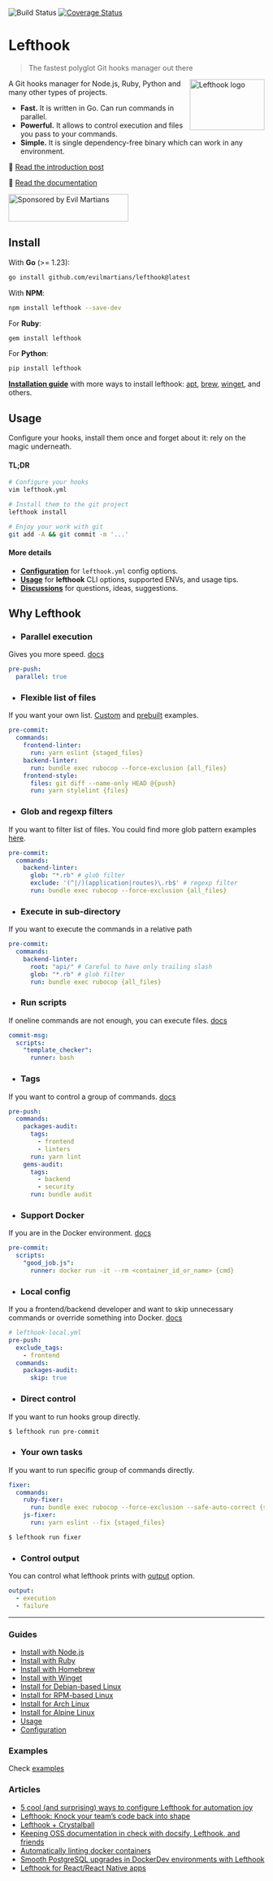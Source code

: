 ![Build Status](https://github.com/evilmartians/lefthook/actions/workflows/test.yml/badge.svg?branch=master)
[![Coverage Status](https://coveralls.io/repos/github/evilmartians/lefthook/badge.svg?branch=master)](https://coveralls.io/github/evilmartians/lefthook?branch=master)

# Lefthook

> The fastest polyglot Git hooks manager out there

<img align="right" width="147" height="100" title="Lefthook logo"
     src="./logo_sign.svg">


A Git hooks manager for Node.js, Ruby, Python and many other types of projects.

* **Fast.** It is written in Go. Can run commands in parallel.
* **Powerful.** It allows to control execution and files you pass to your commands.
* **Simple.** It is single dependency-free binary which can work in any environment.

📖 [Read the introduction post](https://evilmartians.com/chronicles/lefthook-knock-your-teams-code-back-into-shape?utm_source=lefthook)

📖 [Read the documentation][documentation]

<a href="https://evilmartians.com/?utm_source=lefthook">
<img src="https://evilmartians.com/badges/sponsored-by-evil-martians.svg" alt="Sponsored by Evil Martians" width="236" height="54"></a>

## Install

With **Go** (>= 1.23):

```bash
go install github.com/evilmartians/lefthook@latest
```

With **NPM**:

```bash
npm install lefthook --save-dev
```

For **Ruby**:

```bash
gem install lefthook
```

For **Python**:

```bash
pip install lefthook
```

**[Installation guide][installation]** with more ways to install lefthook: [apt][install-apt], [brew][install-brew], [winget][install-winget], and others.

## Usage

Configure your hooks, install them once and forget about it: rely on the magic underneath.

#### TL;DR

```bash
# Configure your hooks
vim lefthook.yml

# Install them to the git project
lefthook install

# Enjoy your work with git
git add -A && git commit -m '...'
```

#### More details

- [**Configuration**][configuration] for `lefthook.yml` config options.
- [**Usage**][usage] for **lefthook** CLI options, supported ENVs, and usage tips.
- [**Discussions**][discussion] for questions, ideas, suggestions.
<!-- - [**Wiki**](https://github.com/evilmartians/lefthook/wiki) for guides, examples, and benchmarks. -->

## Why Lefthook

* ### **Parallel execution**
Gives you more speed. [docs][config-parallel]

```yml
pre-push:
  parallel: true
```

* ### **Flexible list of files**
If you want your own list. [Custom][config-files] and [prebuilt][config-run] examples.

```yml
pre-commit:
  commands:
    frontend-linter:
      run: yarn eslint {staged_files}
    backend-linter:
      run: bundle exec rubocop --force-exclusion {all_files}
    frontend-style:
      files: git diff --name-only HEAD @{push}
      run: yarn stylelint {files}
```

* ### **Glob and regexp filters**
If you want to filter list of files. You could find more glob pattern examples [here](https://github.com/gobwas/glob#example).

```yml
pre-commit:
  commands:
    backend-linter:
      glob: "*.rb" # glob filter
      exclude: '(^|/)(application|routes)\.rb$' # regexp filter
      run: bundle exec rubocop --force-exclusion {all_files}
```

* ### **Execute in sub-directory**
If you want to execute the commands in a relative path

```yml
pre-commit:
  commands:
    backend-linter:
      root: "api/" # Careful to have only trailing slash
      glob: "*.rb" # glob filter
      run: bundle exec rubocop {all_files}
```

* ### **Run scripts**

If oneline commands are not enough, you can execute files. [docs][config-scripts]

```yml
commit-msg:
  scripts:
    "template_checker":
      runner: bash
```

* ### **Tags**
If you want to control a group of commands. [docs][config-tags]

```yml
pre-push:
  commands:
    packages-audit:
      tags:
        - frontend
        - linters
      run: yarn lint
    gems-audit:
      tags:
        - backend
        - security
      run: bundle audit
```

* ### **Support Docker**

If you are in the Docker environment. [docs][config-run]

```yml
pre-commit:
  scripts:
    "good_job.js":
      runner: docker run -it --rm <container_id_or_name> {cmd}
```

* ### **Local config**

If you a frontend/backend developer and want to skip unnecessary commands or override something into Docker. [docs][usage-local-config]

```yml
# lefthook-local.yml
pre-push:
  exclude_tags:
    - frontend
  commands:
    packages-audit:
      skip: true
```

* ### **Direct control**

If you want to run hooks group directly.

```bash
$ lefthook run pre-commit
```

* ### **Your own tasks**

If you want to run specific group of commands directly.

```yml
fixer:
  commands:
    ruby-fixer:
      run: bundle exec rubocop --force-exclusion --safe-auto-correct {staged_files}
    js-fixer:
      run: yarn eslint --fix {staged_files}
```
```bash
$ lefthook run fixer
```

* ### **Control output**

You can control what lefthook prints with [output][config-output] option.

```yml
output:
  - execution
  - failure
```

----

### Guides

* [Install with Node.js][install-node]
* [Install with Ruby][install-ruby]
* [Install with Homebrew][install-brew]
* [Install with Winget][install-winget]
* [Install for Debian-based Linux][install-apt]
* [Install for RPM-based Linux][install-rpm]
* [Install for Arch Linux][install-arch]
* [Install for Alpine Linux][install-alpine]
* [Usage][usage]
* [Configuration][configuration]
<!-- * [Troubleshooting](https://github.com/evilmartians/lefthook/wiki/Troubleshooting) -->

<!-- ### Migrate from -->
<!-- * [Husky](https://github.com/evilmartians/lefthook/wiki/Migration-from-husky) -->
<!-- * [Husky and lint-staged](https://github.com/evilmartians/lefthook/wiki/Migration-from-husky-with-lint-staged) -->
<!-- * [Overcommit](https://github.com/evilmartians/lefthook/wiki/Migration-from-overcommit) -->

### Examples

Check [examples][examples]

<!-- ### Benchmarks -->
<!-- * [vs Overcommit](https://github.com/evilmartians/lefthook/wiki/Benchmark-lefthook-vs-overcommit) -->
<!-- * [vs pre-commit](https://github.com/evilmartians/lefthook/wiki/Benchmark-lefthook-vs-pre-commit) -->

<!-- ### Comparison list -->
<!-- * [vs Overcommit, Husky, pre-commit](https://github.com/evilmartians/lefthook/wiki/Comparison-with-other-solutions) -->

### Articles
* [5 cool (and surprising) ways to configure Lefthook for automation joy](https://evilmartians.com/chronicles/5-cool-and-surprising-ways-to-configure-lefthook-for-automation-joy?utm_source=lefthook)
* [Lefthook: Knock your team’s code back into shape](https://evilmartians.com/chronicles/lefthook-knock-your-teams-code-back-into-shape?utm_source=lefthook)
* [Lefthook + Crystalball](https://evilmartians.com/chronicles/lefthook-crystalball-and-git-magic?utm_source=lefthook)
* [Keeping OSS documentation in check with docsify, Lefthook, and friends](https://evilmartians.com/chronicles/keeping-oss-documentation-in-check-with-docsify-lefthook-and-friends?utm_source=lefthook)
* [Automatically linting docker containers](https://dev.to/nitzano/linting-docker-containers-2lo6?utm_source=lefthook)
* [Smooth PostgreSQL upgrades in DockerDev environments with Lefthook](https://dev.to/palkan_tula/smooth-postgresql-upgrades-in-dockerdev-environments-with-lefthook-203k?utm_source=lefthook)
* [Lefthook for React/React Native apps](https://blog.logrocket.com/deep-dive-into-lefthook-react-native?utm_source=lefthook)


[documentation]: https://evilmartians.github.io/lefthook/
[configuration]: https://evilmartians.github.io/lefthook/configuration/index.html
[examples]: https://evilmartians.github.io/lefthook/examples/index.html
[installation]: https://evilmartians.github.io/lefthook/installation/
[usage]: https://evilmartians.github.io/lefthook/usage/index.html
[discussion]: https://github.com/evilmartians/lefthook/discussions
[install-apt]: https://evilmartians.github.io/lefthook/installation/deb.html
[install-ruby]: https://evilmartians.github.io/lefthook/installation/ruby.html
[install-node]: https://evilmartians.github.io/lefthook/installation/node.html
[install-brew]: https://evilmartians.github.io/lefthook/installation/homebrew.html
[install-winget]: https://evilmartians.github.io/lefthook/installation/winget.html
[install-rpm]: https://evilmartians.github.io/lefthook/installation/rpm.html
[install-arch]: https://evilmartians.github.io/lefthook/installation/arch.html
[install-alpine]: https://evilmartians.github.io/lefthook/installation/alpine.html
[config-parallel]: https://evilmartians.github.io/lefthook/configuration/parallel.html
[config-files]: https://evilmartians.github.io/lefthook/configuration/files.html
[config-glob]: https://evilmartians.github.io/lefthook/configuration/glob.html
[config-run]: https://evilmartians.github.io/lefthook/configuration/run.html
[config-scripts]: https://evilmartians.github.io/lefthook/configuration/Scripts.html
[config-tags]: https://evilmartians.github.io/lefthook/configuration/tags.html
[config-skip_output]: https://evilmartians.github.io/lefthook/configuration/skip_output.html
[config-output]: https://evilmartians.github.io/lefthook/configuration/output.html
[usage-local-config]: https://evilmartians.github.io/lefthook/usage/tips.html#local-config
